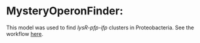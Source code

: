 
# MysteryOperonFinder: 

This model was used to find *lysR-pfp-ifp* clusters in Proteobacteria.
See the workflow [here](https://github.com/LaboraTORIbio/RNA-Seq_enterobacteria_pOXA-48/blob/main/LysR_and_the_mystery_operon/LysR_and_the_mystery_operon.md#identifying-the-lysr-pfp-ifp-cluster-with-macsyfinder).
